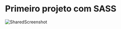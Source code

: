 # Primeiro projeto com SASS

![SharedScreenshot](https://user-images.githubusercontent.com/104202323/184404074-121d7526-f913-4f1b-afa7-885b330ae430.jpg)
